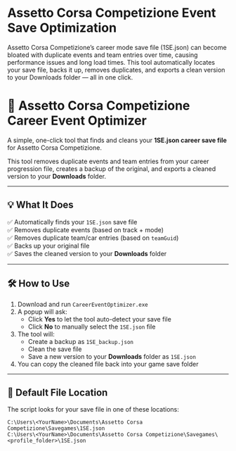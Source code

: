 # Assetto Corsa Competizione Event Save Optimization
Assetto Corsa Competizione’s career mode save file (1SE.json) can become bloated with duplicate events and team entries over time, causing performance issues and long load times.  This tool automatically locates your save file, backs it up, removes duplicates, and exports a clean version to your Downloads folder — all in one click.

# 🏁 Assetto Corsa Competizione Career Event Optimizer

A simple, one-click tool that finds and cleans your **1SE.json career save file** for Assetto Corsa Competizione.

This tool removes duplicate events and team entries from your career progression file, creates a backup of the original, and exports a cleaned version to your **Downloads** folder.

---

## 💡 What It Does

✅ Automatically finds your `1SE.json` save file  
✅ Removes duplicate events (based on track + mode)  
✅ Removes duplicate team/car entries (based on `teamGuid`)  
✅ Backs up your original file  
✅ Saves the cleaned version to your **Downloads** folder

---

## 🛠 How to Use

1. Download and run `CareerEventOptimizer.exe`
2. A popup will ask:
   - Click **Yes** to let the tool auto-detect your save file
   - Click **No** to manually select the `1SE.json` file
3. The tool will:
   - Create a backup as `1SE_backup.json`
   - Clean the save file
   - Save a new version to your **Downloads** folder as `1SE.json`
4. You can copy the cleaned file back into your game save folder

---

## 📁 Default File Location

The script looks for your save file in one of these locations:

```plaintext
C:\Users\<YourName>\Documents\Assetto Corsa Competizione\Savegames\1SE.json
C:\Users\<YourName>\Documents\Assetto Corsa Competizione\Savegames\<profile_folder>\1SE.json
